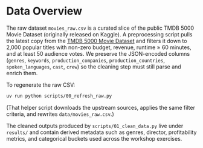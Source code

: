 # Data Overview

The raw dataset `movies_raw.csv` is a curated slice of the public TMDB 5000
Movie Dataset (originally released on Kaggle). A preprocessing script pulls the
latest copy from the
[TMDB 5000 Movie Dataset](https://github.com/whoops88/TMDB_5000) and filters it
down to 2,000 popular titles with non-zero budget, revenue, runtime ≥ 60
minutes, and at least 50 audience votes. We preserve the JSON-encoded columns
(`genres`, `keywords`, `production_companies`, `production_countries`,
`spoken_languages`, `cast`, `crew`) so the cleaning step must still parse and
enrich them.

To regenerate the raw CSV:

```bash
uv run python scripts/00_refresh_raw.py
```

(That helper script downloads the upstream sources, applies the same filter
criteria, and rewrites `data/movies_raw.csv`.)

The cleaned outputs produced by `scripts/01_clean_data.py` live under `results/`
and contain derived metadata such as genres, director, profitability metrics,
and categorical buckets used across the workshop exercises.
